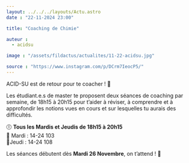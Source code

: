 ```yaml
---
layout: ../../../layouts/Actu.astro
date : "22-11-2024 23:00"

title: "Coaching de Chimie"

auteur :
  - acidsu

image : "/assets/fildactus/actualites/11-22-acidsu.jpg"

source : "https://www.instagram.com/p/DCrm7IeocP5/"
---
```


ACID-SU est de retour pour te coacher ! 🤩

Les étudiant.e.s de master te proposent deux séances de coaching par semaine, de 18h15 à 20h15 pour t’aider à réviser, à comprendre et à approfondir les notions vues en cours et sur lesquelles tu aurais des difficultés.

🕕 __Tous les Mardis et Jeudis de 18h15 à 20h15__  
📍 Mardi : 14-24 103  
📍Jeudi : 14-24 108

Les séances débutent dès __Mardi 26 Novembre__, on t’attend ! 🧪